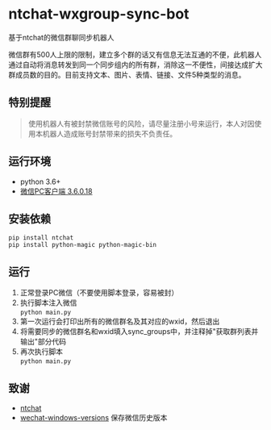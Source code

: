 # ntchat-wxgroup-sync-bot
基于ntchat的微信群聊同步机器人  

微信群有500人上限的限制，建立多个群的话又有信息无法互通的不便，此机器人通过自动将消息转发到同一个同步组内的所有群，消除这一不便性，间接达成扩大群成员数的目的。目前支持文本、图片、表情、链接、文件5种类型的消息。
## 特别提醒
> 使用机器人有被封禁微信账号的风险，请尽量注册小号来运行，本人对因使用本机器人造成账号封禁带来的损失不负责任。
## 运行环境
- python 3.6+
- [微信PC客户端 3.6.0.18](https://github.com/tom-snow/wechat-windows-versions/releases/download/v3.6.0.18/WeChatSetup-3.6.0.18.exe)
## 安装依赖
`pip install ntchat`  
`pip install python-magic python-magic-bin`
## 运行
1. 正常登录PC微信（不要使用脚本登录，容易被封）
2. 执行脚本注入微信  
`python main.py`  
3. 第一次运行会打印出所有的微信群名及其对应的wxid，然后退出
4. 将需要同步的微信群名和wxid填入sync_groups中，并注释掉"获取群列表并输出"部分代码
5. 再次执行脚本  
`python main.py`  
## 致谢
- [ntchat](https://github.com/billyplus/ntchat)
- [wechat-windows-versions](https://github.com/tom-snow/wechat-windows-versions) 保存微信历史版本 